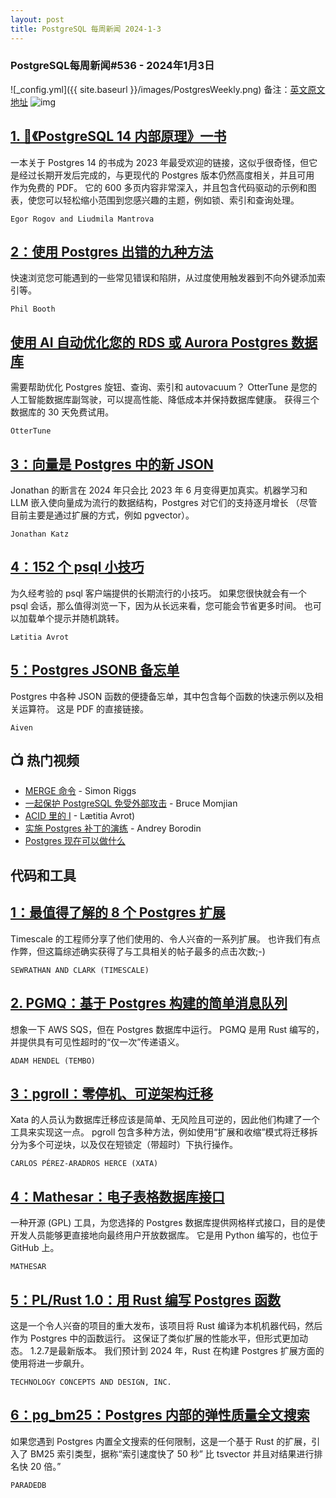 ```yaml
---
layout: post
title: PostgreSQL 每周新闻 2024-1-3
---
```

### PostgreSQL每周新闻#536 - 2024年1月3日
![_config.yml]({{ site.baseurl }}/images/PostgresWeekly.png)
备注：[英文原文地址](https://postgresweekly.com/issues/536)
![img](https://res.cloudinary.com/cpress/image/upload/w_1280,e_sharpen:60,q_auto/stx2bxlakxud60tkwb97.jpg)
## [1. 📗《PostgreSQL 14 内部原理》一书](https://postgresweekly.com/link/149394/web)
一本关于 Postgres 14 的书成为 2023 年最受欢迎的链接，这似乎很奇怪，但它是经过长期开发后完成的，与更现代的 Postgres 版本仍然高度相关，并且可用 作为免费的 PDF。 它的 600 多页内容非常深入，并且包含代码驱动的示例和图表，使您可以轻松缩小范围到您感兴趣的主题，例如锁、索引和查询处理。


`Egor Rogov and Liudmila Mantrova `
## [2：使用 Postgres 出错的九种方法](https://postgresweekly.com/link/149395/web)
快速浏览您可能遇到的一些常见错误和陷阱，从过度使用触发器到不向外键添加索引等。


`Phil Booth `
## [使用 AI 自动优化您的 RDS 或 Aurora Postgres 数据库](https://postgresweekly.com/link/149393/web)
需要帮助优化 Postgres 旋钮、查询、索引和 autovacuum？ OtterTune 是您的人工智能数据库副驾驶，可以提高性能、降低成本并保持数据库健康。 获得三个数据库的 30 天免费试用。


`OtterTune `
## [3：向量是 Postgres 中的新 JSON](https://postgresweekly.com/link/149396/web)
Jonathan 的断言在 2024 年只会比 2023 年 6 月变得更加真实。机器学习和 LLM 嵌入使向量成为流行的数据结构，Postgres 对它们的支持逐月增长 （尽管目前主要是通过扩展的方式，例如 pgvector）。


`Jonathan Katz `
## [4：152 个 psql 小技巧](https://postgresweekly.com/link/149397/web)
为久经考验的 psql 客户端提供的长期流行的小技巧。 如果您很快就会有一个 psql 会话，那么值得浏览一下，因为从长远来看，您可能会节省更多时间。 也可以加载单个提示并随机跳转。


`Lætitia Avrot `
## [5：Postgres JSONB 备忘单](https://postgresweekly.com/link/149399/web)
Postgres 中各种 JSON 函数的便捷备忘单，其中包含每个函数的快速示例以及相关运算符。 这是 PDF 的直接链接。


`Aiven `


## 📺 **热门视频**

* [MERGE 命令](https://postgresweekly.com/link/149401/web) - Simon Riggs
* [一起保护 PostgreSQL 免受外部攻击](https://postgresweekly.com/link/149402/web) - Bruce Momjian
* [ACID 里的 I](https://postgresweekly.com/link/149403/web) - Lætitia Avrot)
* [实施 Postgres 补丁的演练](https://postgresweekly.com/link/149404/web) - Andrey Borodin
* [Postgres 现在可以做什么](https://postgresweekly.com/link/149405/web)


## **代码和工具**

## [1：最值得了解的 8 个 Postgres 扩展](https://postgresweekly.com/link/149407/web)
Timescale 的工程师分享了他们使用的、令人兴奋的一系列扩展。 也许我们有点作弊，但这篇综述确实获得了与工具相关的帖子最多的点击次数;-)


`SEWRATHAN AND CLARK (TIMESCALE) `
## [2. PGMQ：基于 Postgres 构建的简单消息队列](https://postgresweekly.com/link/149408/web)
想象一下 AWS SQS，但在 Postgres 数据库中运行。 PGMQ 是用 Rust 编写的，并提供具有可见性超时的“仅一次”传递语义。


`ADAM HENDEL (TEMBO) `
## [3：pgroll：零停机、可逆架构迁移](https://postgresweekly.com/link/149409/web)
Xata 的人员认为数据库迁移应该是简单、无风险且可逆的，因此他们构建了一个工具来实现这一点。 pgroll 包含多种方法，例如使用“扩展和收缩”模式将迁移拆分为多个可逆块，以及仅在短锁定（带超时）下执行操作。


`CARLOS PÉREZ-ARADROS HERCE (XATA) `
## [4：Mathesar：电子表格数据库接口](https://postgresweekly.com/link/149410/web)
一种开源 (GPL) 工具，为您选择的 Postgres 数据库提供网格样式接口，目的是使开发人员能够更直接地向最终用户开放数据库。 它是用 Python 编写的，也位于 GitHub 上。


`MATHESAR `
## [5：PL/Rust 1.0：用 Rust 编写 Postgres 函数](https://postgresweekly.com/link/149412/web)
这是一个令人兴奋的项目的重大发布，该项目将 Rust 编译为本机机器代码，然后作为 Postgres 中的函数运行。 这保证了类似扩展的性能水平，但形式更加动态。 1.2.7是最新版本。 我们预计到 2024 年，Rust 在构建 Postgres 扩展方面的使用将进一步飙升。


`TECHNOLOGY CONCEPTS AND DESIGN, INC. `
## [6：pg_bm25：Postgres 内部的弹性质量全文搜索](https://postgresweekly.com/link/149414/web)
如果您遇到 Postgres 内置全文搜索的任何限制，这是一个基于 Rust 的扩展，引入了 BM25 索引类型，据称“索引速度快了 50 秒” 比 tsvector 并且对结果进行排名快 20 倍。”


`PARADEDB `